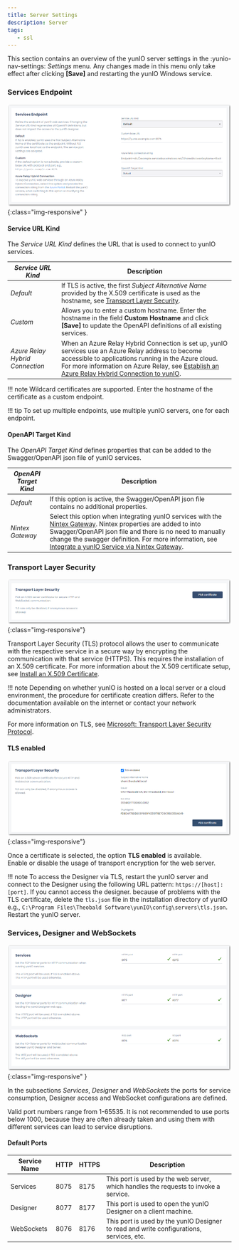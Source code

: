 ```yaml
---
title: Server Settings
description: Server
tags:
   - ssl
---
```

 

This section contains an overview of the yunIO server settings in the  :yunio-nav-settings: *Settings* menu. 
Any changes made in this menu only take effect after clicking **[Save]** and restarting the yunIO Windows service.

### Services Endpoint

![Server-Settings-Endpoints](../assets/images/yunio/documentation/server-settings-endpoints.png){:class="img-responsive" }

#### Service URL Kind

The *Service URL Kind* defines the URL that is used to connect to yunIO services.


|  *Service URL Kind*  |  Description   |  
|----------|-------------|
| *Default* | If TLS is active, the first *Subject Alternative Name* provided by the X.509 certificate is used as the hostname, see [Transport Layer Security](#transport-layer-security). |
| *Custom* | Allows you to enter a custom hostname. Enter the hostname in the field **Custom Hostname** and click **[Save]** to update the OpenAPI definitions of all existing services. |
| *Azure Relay Hybrid Connection* | When an Azure Relay Hybrid Connection is set up, yunIO services use an Azure Relay address to become accessible to applications running in the Azure cloud. For more information on Azure Relay, see [Establish an Azure Relay Hybrid Connection to yunIO](../knowledge-base/establish-an-azure-relay-hybrid-connection.md). |

!!! note
    Wildcard certificates are supported. Enter the hostname of the certificate as a custom endpoint.

!!! tip
    To set up multiple endpoints, use multiple yunIO servers, one for each endpoint.

#### OpenAPI Target Kind

The *OpenAPI Target Kind* defines properties that can be added to the Swagger/OpenAPI json file of yunIO services.


|  *OpenAPI Target Kind*  |  Description   |  
|----------|-------------|
| *Default* | If this option is active, the Swagger/OpenAPI json file contains no additional properties. |
| *Nintex Gateway* | Select this option when integrating yunIO services with the [Nintex Gateway](https://help.nintex.com/en-US/nwc/Content/Gateway/InstallAndConfigure.htm). Nintex properties are added to into Swagger/OpenAPI json file and there is no need to manually change the swagger definition. For more information, see [Integrate a yunIO Service via Nintex Gateway](../knowledge-base/integrate-yunio-via-nintex-gateway.md).|

### Transport Layer Security

![Server-Settings-TLS](../assets/images/yunio/documentation/server-settings-tls.png){:class="img-responsive"}

Transport Layer Security (TLS) protocol allows the user to communicate with the respective service in a secure way by encrypting the communication with that service (HTTPS).
This requires the installation of an X.509 certificate. 
For more information about the X.509 certificate setup, see [Install an X.509 Certificate](../knowledge-base/x509-certificate.md). <br>

!!! note
    Depending on whether yunIO is hosted on a local server or a cloud environment, the procedure for certificate creation differs.
    Refer to the documentation available on the internet or contact your network administrators.

For more information on TLS, see [Microsoft: Transport Layer Security Protocol](https://docs.microsoft.com/en-us/windows/win32/secauthn/transport-layer-security-protocol).


#### TLS enabled

![Server-Settings-TLS-Enabled](../assets/images/yunio/documentation/server-settings-tls-enabled.png){:class="img-responsive"}

Once a certificate is selected, the option **TLS enabled** is available.<br>
Enable or disable the usage of transport encryption for the web server.

!!! note
    To access the Designer via TLS, restart the yunIO server and connect to the Designer using the following URL pattern: `https://[host]:[port]`.
    If you cannot access the designer. because of problems with the TLS certificate, delete the `tls.json` file in the installation directory of yunIO e.g., `C:\Program Files\Theobald Software\yunIO\config\servers\tls.json`.
    Restart the yunIO server.


### Services, Designer and WebSockets

![Server-Settings-Ports](../assets/images/yunio/documentation/server-settings-ports.png){:class="img-responsive" }

In the subsections *Services*, *Designer* and *WebSockets* the ports for service consumption, Designer access and WebSocket configurations are defined. 

Valid port numbers range from 1-65535. 
It is not recommended to use ports below 1000, because they are often already taken and using them with different services can lead to service disruptions.

#### Default Ports

|Service Name|HTTP|HTTPS|Description|
|---|---|---|---|
|Services|8075|8175|This port is used by the web server, which handles the requests to invoke a service.|
|Designer|8077|8177|This port is used to open the yunIO Designer on a client machine.|
|WebSockets|8076|8176|This port is used by the yunIO Designer to read and write configurations, services, etc.|
